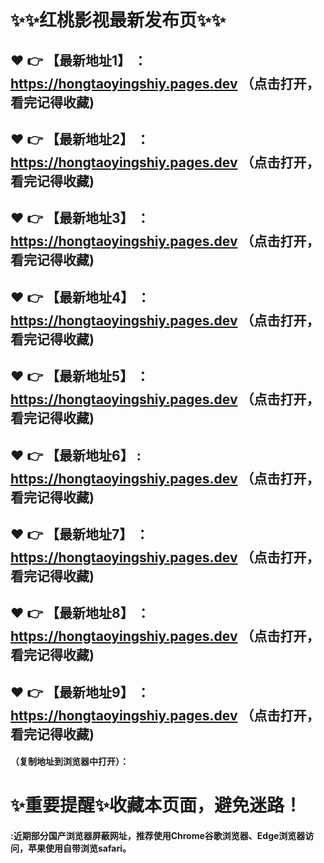 # :sparkles::sparkles:红桃影视最新发布页:sparkles::sparkles:

 :heart: :point_right: 【最新地址1】 ：https://hongtaoyingshiy.pages.dev   （点击打开，看完记得收藏)
 ------
 :heart: :point_right: 【最新地址2】 ：https://hongtaoyingshiy.pages.dev   （点击打开，看完记得收藏)
 ------
 :heart: :point_right: 【最新地址3】 ：https://hongtaoyingshiy.pages.dev   （点击打开，看完记得收藏)
 ------
 :heart: :point_right: 【最新地址4】 ：https://hongtaoyingshiy.pages.dev   （点击打开，看完记得收藏)
 ------
 :heart: :point_right: 【最新地址5】 ：https://hongtaoyingshiy.pages.dev   （点击打开，看完记得收藏)
 ------
 :heart: :point_right: 【最新地址6】 : https://hongtaoyingshiy.pages.dev   （点击打开，看完记得收藏)
 ------
 :heart: :point_right: 【最新地址7】 ：https://hongtaoyingshiy.pages.dev   （点击打开，看完记得收藏)
 ------
 :heart: :point_right: 【最新地址8】 ：https://hongtaoyingshiy.pages.dev   （点击打开，看完记得收藏)
 ------
 :heart: :point_right: 【最新地址9】 ：https://hongtaoyingshiy.pages.dev   （点击打开，看完记得收藏)
  ------

  
#### （复制地址到浏览器中打开）：
# :sparkles:重要提醒:sparkles:收藏本页面，避免迷路！
#### :近期部分国产浏览器屏蔽网址，推荐使用Chrome谷歌浏览器、Edge浏览器访问，苹果使用自带浏览safari。
